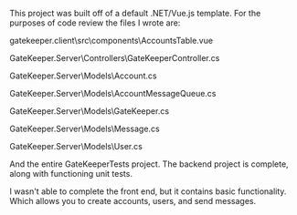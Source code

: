This project was built off of a default .NET/Vue.js template. For the purposes of code review the files I wrote are:

gatekeeper.client\src\components\AccountsTable.vue

GateKeeper.Server\Controllers\GateKeeperController.cs

GateKeeper.Server\Models\Account.cs

GateKeeper.Server\Models\AccountMessageQueue.cs

GateKeeper.Server\Models\GateKeeper.cs

GateKeeper.Server\Models\Message.cs

GateKeeper.Server\Models\User.cs

And the entire GateKeeperTests project. The backend project is complete, along with functioning unit tests.

I wasn't able to complete the front end, but it contains basic functionality. Which allows you to create accounts, users, and send messages.
